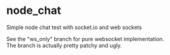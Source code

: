 # node_chat
Simple node chat test with socket.io and web sockets

See the "ws_only" branch for pure websocket implementation.  
The branch is actually pretty patchy and ugly.
